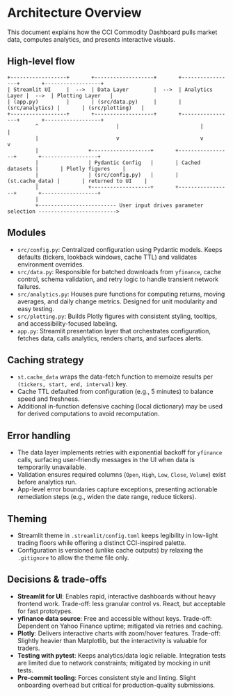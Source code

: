 # Architecture Overview

This document explains how the CCI Commodity Dashboard pulls market data, computes analytics, and presents interactive visuals.

## High-level flow
```
+------------------+       +-------------------+       +-----------------+       +------------------+
| Streamlit UI     |  -->  | Data Layer        |  -->  | Analytics Layer |  -->  | Plotting Layer   |
| (app.py)         |       | (src/data.py)     |       | (src/analytics) |       | (src/plotting)   |
+------------------+       +-------------------+       +-----------------+       +------------------+
         ^                         |                          |                         |
         |                         v                          v                         v
         |                +-------------------+       +-----------------+       +------------------+
         |                | Pydantic Config   |       | Cached datasets |       | Plotly figures    |
         |                | (src/config.py)   |       | (st.cache_data) |       | returned to UI    |
         |                +-------------------+       +-----------------+       +------------------+
         |
         +------------------------- User input drives parameter selection ------------------------->
```

## Modules
- `src/config.py`: Centralized configuration using Pydantic models. Keeps defaults (tickers, lookback windows, cache TTL) and validates environment overrides.
- `src/data.py`: Responsible for batched downloads from `yfinance`, cache control, schema validation, and retry logic to handle transient network failures.
- `src/analytics.py`: Houses pure functions for computing returns, moving averages, and daily change metrics. Designed for unit modularity and easy testing.
- `src/plotting.py`: Builds Plotly figures with consistent styling, tooltips, and accessibility-focused labeling.
- `app.py`: Streamlit presentation layer that orchestrates configuration, fetches data, calls analytics, renders charts, and surfaces alerts.

## Caching strategy
- `st.cache_data` wraps the data-fetch function to memoize results per `(tickers, start, end, interval)` key.
- Cache TTL defaulted from configuration (e.g., 5 minutes) to balance speed and freshness.
- Additional in-function defensive caching (local dictionary) may be used for derived computations to avoid recomputation.

## Error handling
- The data layer implements retries with exponential backoff for `yfinance` calls, surfacing user-friendly messages in the UI when data is temporarily unavailable.
- Validation ensures required columns (`Open`, `High`, `Low`, `Close`, `Volume`) exist before analytics run.
- App-level error boundaries capture exceptions, presenting actionable remediation steps (e.g., widen the date range, reduce tickers).

## Theming
- Streamlit theme in `.streamlit/config.toml` keeps legibility in low-light trading floors while offering a distinct CCI-inspired palette.
- Configuration is versioned (unlike cache outputs) by relaxing the `.gitignore` to allow the theme file only.

## Decisions & trade-offs
- **Streamlit for UI**: Enables rapid, interactive dashboards without heavy frontend work. Trade-off: less granular control vs. React, but acceptable for fast prototypes.
- **yfinance data source**: Free and accessible without keys. Trade-off: Dependent on Yahoo Finance uptime; mitigated via retries and caching.
- **Plotly**: Delivers interactive charts with zoom/hover features. Trade-off: Slightly heavier than Matplotlib, but the interactivity is valuable for traders.
- **Testing with pytest**: Keeps analytics/data logic reliable. Integration tests are limited due to network constraints; mitigated by mocking in unit tests.
- **Pre-commit tooling**: Forces consistent style and linting. Slight onboarding overhead but critical for production-quality submissions.
